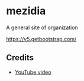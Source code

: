# mezidia

A general site of organization

https://v5.getbootstrap.com/

## Credits

- [YouTube video](https://www.youtube.com/watch?v=8MgpE2DTTKA&feature=youtu.be)